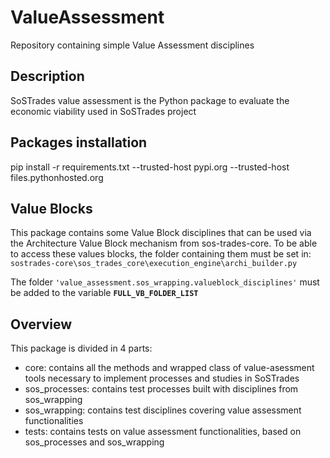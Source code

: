 # ValueAssessment

Repository containing simple Value Assessment disciplines

## Description
SoSTrades value assessment is the Python package to evaluate the economic viability used in SoSTrades project

## Packages installation
pip install -r requirements.txt --trusted-host pypi.org --trusted-host files.pythonhosted.org

## Value Blocks
This package contains some Value Block disciplines that can be used via the Architecture Value Block mechanism from sos-trades-core.
To be able to access these values blocks, the folder containing them must be set in:
`sostrades-core\sos_trades_core\execution_engine\archi_builder.py`

The folder `'value_assessment.sos_wrapping.valueblock_disciplines'` must be added to the variable **`FULL_VB_FOLDER_LIST`**
                           

## Overview
This package is divided in 4 parts:

- core: contains all the methods and wrapped class of value-asessment tools necessary to implement processes and studies in SoSTrades
- sos_processes: contains test processes built with disciplines from sos_wrapping
- sos_wrapping: contains test disciplines covering value assessment functionalities
- tests: contains tests on value assessment functionalities, based on sos_processes and sos_wrapping
